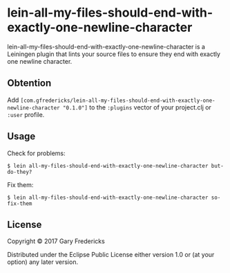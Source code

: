 # lein-all-my-files-should-end-with-exactly-one-newline-character

lein-all-my-files-should-end-with-exactly-one-newline-character is a
Leiningen plugin that lints your source files to ensure they end with
exactly one newline character.

## Obtention

Add `[com.gfredericks/lein-all-my-files-should-end-with-exactly-one-newline-character "0.1.0"]`
to the `:plugins` vector of your project.clj or `:user` profile.

## Usage

Check for problems:

    $ lein all-my-files-should-end-with-exactly-one-newline-character but-do-they?

Fix them:

    $ lein all-my-files-should-end-with-exactly-one-newline-character so-fix-them

## License

Copyright © 2017 Gary Fredericks

Distributed under the Eclipse Public License either version 1.0 or (at
your option) any later version.
